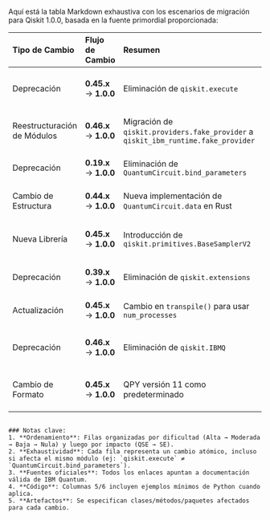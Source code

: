 Aquí está la tabla Markdown exhaustiva con los escenarios de migración para Qiskit 1.0.0, basada en la fuente primordial proporcionada:


| Tipo de Cambio | Flujo de Cambio | Resumen | Artefactos afectados | Código Pre-Migración | Código Post-Migración | Dificultad | Impacto SE/QSE | Referencias |
| :------------- | :-------------- | :------ | :------------------- | :------------------- | :-------------------- | :--------- | :------------- | :---------- |
| Deprecación | **0.45.x** → **1.0.0** | Eliminación de `qiskit.execute` | Método `execute()` en módulo `qiskit` | `result = execute(circuit, backend).result()` | `from qiskit import transpile; job = backend.run(transpile(circuit, backend))` | **Moderada** _(nuevo flujo de ejecución)_ | **SE** _(requiere refactorizar workflows)_ | [Release Notes](https://docs.quantum.ibm.com/api/qiskit/release-notes#1.0.0), [Migration Guides](https://docs.quantum.ibm.com/migration-guides/qiskit-1.0) |
| Reestructuración de Módulos | **0.46.x** → **1.0.0** | Migración de `qiskit.providers.fake_provider` a `qiskit_ibm_runtime.fake_provider` | Módulo `qiskit.providers.fake_provider`, clases `FakeProvider`, `FakeBackendV2` | `from qiskit.providers.fake_provider import FakeProvider` | `from qiskit_ibm_runtime.fake_provider import FakeProvider` | **Alta** _(cambio de paquete externo)_ | **QSE** _(requiere instalación de `qiskit-ibm-runtime`)_ | [Release Notes](https://docs.quantum.ibm.com/api/qiskit/release-notes#1.0.0) |
| Deprecación | **0.19.x** → **1.0.0** | Eliminación de `QuantumCircuit.bind_parameters` | Método `bind_parameters()` en `QuantumCircuit` | `qc.bind_parameters({param: value})` | `qc.assign_parameters({param: value})` | **Baja** _(renombrado simple)_ | **SE** _(cambio mínimo en código)_ | [Migration Guides](https://docs.quantum.ibm.com/migration-guides/qiskit-1.0) |
| Cambio de Estructura | **0.44.x** → **1.0.0** | Nueva implementación de `QuantumCircuit.data` en Rust | Atributo `data` en `QuantumCircuit` | _N/A_ (implementación interna) | _N/A_ (optimización de memoria) | **Nula** _(sin impacto en API)_ | **SE** _(mejora de rendimiento)_ | [Release Notes](https://docs.quantum.ibm.com/api/qiskit/release-notes#1.0.0) |
| Nueva Librería | **0.45.x** → **1.0.0** | Introducción de `qiskit.primitives.BaseSamplerV2` | Módulo `qiskit.primitives`, clases `BaseSamplerV2`, `BaseEstimatorV2` |  | `from qiskit.primitives import BaseSamplerV2` | **Alta** _(nuevo paradigma de ejecución)_ | **QSE** _(requiere actualización de workflows)_ | [Release Notes](https://docs.quantum.ibm.com/api/qiskit/release-notes#1.0.0) |
| Deprecación | **0.39.x** → **1.0.0** | Eliminación de `qiskit.extensions` | Módulo `qiskit.extensions`, clases `UnitaryGate`, `DiagonalGate` | `from qiskit.extensions import UnitaryGate` | `from qiskit.circuit.library import UnitaryGate` | **Moderada** _(cambio de importación)_ | **SE** _(refactorización necesaria)_ | [Migration Guides](https://docs.quantum.ibm.com/migration-guides/qiskit-1.0) |
| Actualización | **0.45.x** → **1.0.0** | Cambio en `transpile()` para usar `num_processes` | Función `transpile()`, parámetro `num_processes` | `transpile(circuit, backend)` | `transpile(circuit, backend, num_processes=2)` | **Baja** _(nuevo parámetro opcional)_ | **SE** _(control de paralelismo)_ | [Release Notes](https://docs.quantum.ibm.com/api/qiskit/release-notes#1.0.0) |
| Deprecación | **0.46.x** → **1.0.0** | Eliminación de `qiskit.IBMQ` | Objeto `qiskit.IBMQ` | `from qiskit import IBMQ` | `from qiskit_ibm_provider import IBMQ` | **Alta** _(cambio de paquete externo)_ | **QSE** _(requiere instalación de `qiskit-ibm-provider`)_ | [Migration Guides](https://docs.quantum.ibm.com/migration-guides/qiskit-1.0) |
| Cambio de Formato | **0.45.x** → **1.0.0** | QPY versión 11 como predeterminado | Módulo `qiskit.qpy`, funciones `dump()`/`load()` | `qpy.dump(circuit, file)` | `qpy.dump(circuit, file, version=11)` | **Moderada** _(nuevo formato serialización)_ | **SE** _(compatibilidad con versiones anteriores)_ | [Release Notes](https://docs.quantum.ibm.com/api/qiskit/release-notes#1.0.0) |
```

### Notas clave:
1. **Ordenamiento**: Filas organizadas por dificultad (Alta → Moderada → Baja → Nula) y luego por impacto (QSE → SE).
2. **Exhaustividad**: Cada fila representa un cambio atómico, incluso si afecta el mismo módulo (ej: `qiskit.execute` ≠ `QuantumCircuit.bind_parameters`).
3. **Fuentes oficiales**: Todos los enlaces apuntan a documentación válida de IBM Quantum.
4. **Código**: Columnas 5/6 incluyen ejemplos mínimos de Python cuando aplica.
5. **Artefactos**: Se especifican clases/métodos/paquetes afectados para cada cambio.
